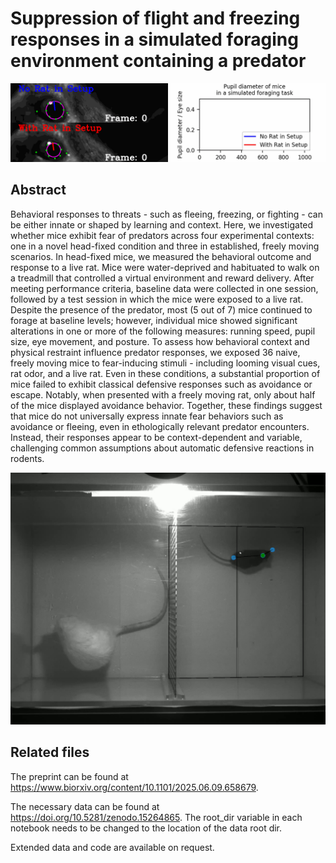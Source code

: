 # Suppression of flight and freezing responses in a simulated foraging environment containing a predator
![Visualization of the analysis done to compare pupil diameters.](./images/SimulatedForageAnalysis.gif)

## Abstract
Behavioral responses to threats - such as fleeing, freezing, or fighting - can be either innate or shaped by learning and context. Here, we investigated whether mice exhibit fear of predators across four experimental contexts: one in a novel head-fixed condition and three in established, freely moving scenarios. In head-fixed mice, we measured the behavioral outcome and response to a live rat. Mice were water-deprived and habituated to walk on a treadmill that controlled a virtual environment and reward delivery. After meeting performance criteria, baseline data were collected in one session, followed by a test session in which the mice were exposed to a live rat. Despite the presence of the predator, most (5 out of 7) mice continued to forage at baseline levels; however, individual mice showed significant alterations in one or more of the following measures: running speed, pupil size, eye movement, and posture. To assess how behavioral context and physical restraint influence predator responses, we exposed 36 naive, freely moving mice to fear-inducing stimuli - including looming visual cues, rat odor, and a live rat. Even in these conditions, a substantial proportion of mice failed to exhibit classical defensive responses such as avoidance or escape. Notably, when presented with a freely moving rat, only about half of the mice displayed avoidance behavior. Together, these findings suggest that mice do not universally express innate fear behaviors such as avoidance or fleeing, even in ethologically relevant predator encounters. Instead, their responses appear to be context-dependent and variable, challenging common assumptions about automatic defensive reactions in rodents.

![Top-down view of a mouse and a live rat in our enclosure during the rat presence experiment.](./images/TopDownRatPresence.png)

## Related files
The preprint can be found at https://www.biorxiv.org/content/10.1101/2025.06.09.658679.

The necessary data can be found at https://doi.org/10.5281/zenodo.15264865.
The root_dir variable in each notebook needs to be changed to the location of the data root dir.

Extended data and code are available on request.
